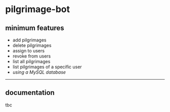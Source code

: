 # pilgrimage-bot

## minimum features

- add pilgrimages
- delete pilgrimages
- assign to users
- revoke from users
- list all pilgrimages
- list pilgrimages of a specific user
- *using a MySQL database*

---

## documentation

tbc